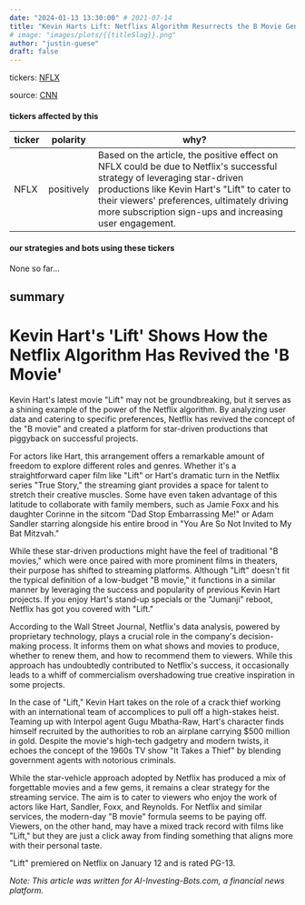 ```yaml
---
date: "2024-01-13 13:30:00" # 2021-07-14
title: "Kevin Harts Lift: Netflixs Algorithm Resurrects the B Movie Genre"
# image: "images/plots/{{titleSlag}}.png"
author: "justin-guese"
draft: false
---
```

tickers: <a href='https://finance.yahoo.com/quote/NFLX' target='_blank'>NFLX</a> 

source: <a href='https://www.cnn.com/2024/01/13/entertainment/lift-kevin-hart-netflix-algorithm/index.html' target='_blank'>CNN</a>

#### tickers affected by this

| ticker | polarity | why? |
|------------|------------|------------|
| NFLX | positively | Based on the article, the positive effect on NFLX could be due to Netflix's successful strategy of leveraging star-driven productions like Kevin Hart's "Lift" to cater to their viewers' preferences, ultimately driving more subscription sign-ups and increasing user engagement. |



#### our strategies and bots using these tickers

None so far...

## summary

# Kevin Hart's 'Lift' Shows How the Netflix Algorithm Has Revived the 'B Movie'

Kevin Hart's latest movie "Lift" may not be groundbreaking, but it serves as a shining example of the power of the Netflix algorithm. By analyzing user data and catering to specific preferences, Netflix has revived the concept of the "B movie" and created a platform for star-driven productions that piggyback on successful projects.

For actors like Hart, this arrangement offers a remarkable amount of freedom to explore different roles and genres. Whether it's a straightforward caper film like "Lift" or Hart's dramatic turn in the Netflix series "True Story," the streaming giant provides a space for talent to stretch their creative muscles. Some have even taken advantage of this latitude to collaborate with family members, such as Jamie Foxx and his daughter Corinne in the sitcom "Dad Stop Embarrassing Me!" or Adam Sandler starring alongside his entire brood in "You Are So Not Invited to My Bat Mitzvah."

While these star-driven productions might have the feel of traditional "B movies," which were once paired with more prominent films in theaters, their purpose has shifted to streaming platforms. Although "Lift" doesn't fit the typical definition of a low-budget "B movie," it functions in a similar manner by leveraging the success and popularity of previous Kevin Hart projects. If you enjoy Hart's stand-up specials or the "Jumanji" reboot, Netflix has got you covered with "Lift."

According to the Wall Street Journal, Netflix's data analysis, powered by proprietary technology, plays a crucial role in the company's decision-making process. It informs them on what shows and movies to produce, whether to renew them, and how to recommend them to viewers. While this approach has undoubtedly contributed to Netflix's success, it occasionally leads to a whiff of commercialism overshadowing true creative inspiration in some projects.

In the case of "Lift," Kevin Hart takes on the role of a crack thief working with an international team of accomplices to pull off a high-stakes heist. Teaming up with Interpol agent Gugu Mbatha-Raw, Hart's character finds himself recruited by the authorities to rob an airplane carrying $500 million in gold. Despite the movie's high-tech gadgetry and modern twists, it echoes the concept of the 1960s TV show "It Takes a Thief" by blending government agents with notorious criminals.

While the star-vehicle approach adopted by Netflix has produced a mix of forgettable movies and a few gems, it remains a clear strategy for the streaming service. The aim is to cater to viewers who enjoy the work of actors like Hart, Sandler, Foxx, and Reynolds. For Netflix and similar services, the modern-day "B movie" formula seems to be paying off. Viewers, on the other hand, may have a mixed track record with films like "Lift," but they are just a click away from finding something that aligns more with their personal taste.

"Lift" premiered on Netflix on January 12 and is rated PG-13.

*Note: This article was written for AI-Investing-Bots.com, a financial news platform.*